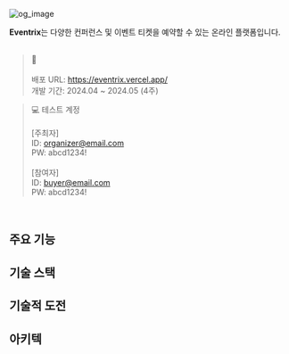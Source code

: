 ![og_image](https://github.com/soprue/eventrix/assets/62260343/f1473bc4-9535-4924-8f45-ed5c6e528e68)

**Eventrix**는 다양한 컨퍼런스 및 이벤트 티켓을 예약할 수 있는 온라인 플랫폼입니다.  
<br/>

> 📌 <br/><br/>
배포 URL: https://eventrix.vercel.app/  
개발 기간: 2024.04 ~ 2024.05 (4주)

> 💻 테스트 계정  <br/><br/>
[주최자]    
ID: organizer@email.com  
PW: abcd1234! <br/><br/>
[참여자]  
ID: buyer@email.com  
PW: abcd1234!

<br />

## 주요 기능


## 기술 스택


## 기술적 도전


## 아키텍
